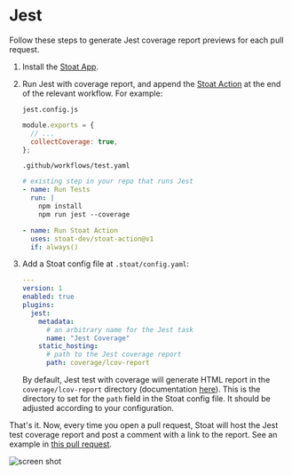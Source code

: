 # Jest

Follow these steps to generate Jest coverage report previews for each pull request.

1. Install the [Stoat App](https://github.com/apps/stoat-app).

2. Run Jest with coverage report, and append the [Stoat Action](https://github.com/stoat-dev/stoat-action) at the end of the relevant workflow. For example:

    `jest.config.js`
    ```js
    module.exports = {
      // ...
      collectCoverage: true,
    };
    ```

    `.github/workflows/test.yaml`
    ```yaml
    # existing step in your repo that runs Jest
    - name: Run Tests
      run: |
        npm install
        npm run jest --coverage

    - name: Run Stoat Action
      uses: stoat-dev/stoat-action@v1
      if: always()
    ```

3. Add a Stoat config file at `.stoat/config.yaml`:

    ```yaml
    ---
    version: 1
    enabled: true
    plugins:
      jest:
        metadata:
          # an arbitrary name for the Jest task
          name: "Jest Coverage"
        static_hosting:
          # path to the Jest coverage report
          path: coverage/lcov-report
    ```

   By default, Jest test with coverage will generate HTML report in the `coverage/lcov-report` directory (documentation [here](https://jestjs.io/docs/configuration#coveragereporters-arraystring--string-options)). This is the directory to set for the `path` field in the Stoat config file. It should be adjusted according to your configuration.

That's it. Now, every time you open a pull request, Stoat will host the Jest test coverage report and post a comment with a link to the report. See an example in [this pull request](https://github.com/stoat-dev/examples/pull/1).

![screen shot](https://user-images.githubusercontent.com/1933157/204403456-1e3dc522-a68c-41ee-a288-997451718eff.png)

